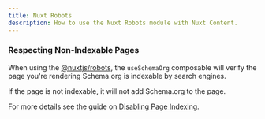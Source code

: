 ```yaml
---
title: Nuxt Robots
description: How to use the Nuxt Robots module with Nuxt Content.
---
```


### Respecting Non-Indexable Pages

When using the [@nuxtjs/robots](https://github.com/nuxt-modules/robots), the `useSchemaOrg` composable will verify
the page you're rendering Schema.org is indexable by search engines.

If the page is not indexable, it will not add Schema.org to the page.

For more details see the guide on [Disabling Page Indexing](/robots/guides/disable-page-indexing).
